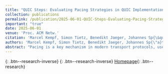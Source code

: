 ```yaml
---
title: "QUIC Steps: Evaluating Pacing Strategies in QUIC Implementations"
collection: publications
permalink: /publication/2025-06-01-QUIC-Steps-Evaluating-Pacing-Strategies-in-QUIC-Implementations
important: "true"
date: 2025-06-01
venue: 'Proc. ACM Netw.'
citation: 'Marcel Kempf, Simon Tietz, Benedikt Jaeger, Johannes Sp{\&quot;a}th, Georg Carle, <b>Johannes Zirngibl</b>, &quot;QUIC Steps: Evaluating Pacing Strategies in QUIC Implementations.&quot; Proc. ACM Netw., 2025.'
authors: 'Marcel Kempf, Simon Tietz, Benedikt Jaeger, Johannes Sp{\"a}th, Georg Carle, <b>Johannes Zirngibl</b>'
abstract: "Pacing is a key mechanism in modern transport protocols, used to regulate packet transmission timing to minimize traffic burstiness, lower latency, and reduce packet loss. Standardized in 2021, QUIC is a UDP-based protocol designed to improve upon the TCP / TLS stack. While the QUIC protocol recommends pacing, and congestion control algorithms like BBR rely on it, the user-space nature of QUIC introduces unique challenges. These challenges include coarse-grained timers, system call overhead, and OS scheduling delays, all of which complicate precise packet pacing. This paper investigates how pacing is implemented differently across QUIC stacks, including quiche, picoquic, and ngtcp2, and evaluates the impact of system-level features like GSO and Linux qdiscs on pacing. Using a custom measurement framework and a passive optical fiber tap, we establish a baseline with default settings and systematically explore the effects of qdiscs, hardware offloading using the ETF qdisc, and GSO on pacing precision and network performance. We also extend and evaluate a kernel patch to enable pacing of individual packets within GSO buffers, combining batching efficiency with precise pacing. Kernel-assisted and purely user-space pacing approaches are compared. We show that pacing with only user-space timers can work well, as demonstrated by picoquic with BBR. With quiche, we identify FQ as a qdisc well-suited for pacing QUIC traffic, as it is relatively easy to use and offers precise pacing based on packet timestamps. We uncovered that internal mechanisms, such as a library’s spurious loss detection logic or algorithms such as HyStart++, can interfere with pacing and cause issues like unstable congestion windows and increased packet loss. Our findings provide new insights into the trade-offs involved in implementing pacing in QUIC and highlight potential optimizations for real-world applications like video streaming and video calls."
---
```

[<i class="ai ai-google-scholar"></i>](https://scholar.google.com/scholar?q=QUIC+Steps:+Evaluating+Pacing+Strategies+in+QUIC+Implementations){: .btn--research-inverse} [<i class="fas fa-file-pdf"></i>](/files/kempf2025quicpacing.pdf){: .btn--research-inverse} [Homepage](https://github.com/tumi8/quic-pacing-paper){: .btn--research}